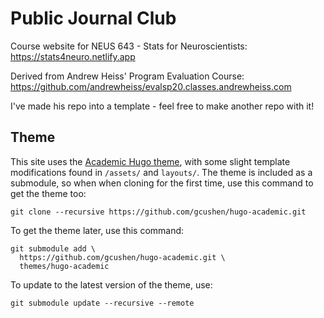 # Public Journal Club

Course website for NEUS 643 - Stats for Neuroscientists: https://stats4neuro.netlify.app

Derived from Andrew Heiss' Program Evaluation Course: https://github.com/andrewheiss/evalsp20.classes.andrewheiss.com

I've made his repo into a template - feel free to make another repo with it!

## Theme

This site uses the [Academic Hugo theme](https://sourcethemes.com/academic/), with some slight template modifications found in `/assets/` and `layouts/`. The theme is included as a submodule, so when when cloning for the first time, use this command to get the theme too:

    git clone --recursive https://github.com/gcushen/hugo-academic.git

To get the theme later, use this command:

    git submodule add \
      https://github.com/gcushen/hugo-academic.git \
      themes/hugo-academic

To update to the latest version of the theme, use:

    git submodule update --recursive --remote
